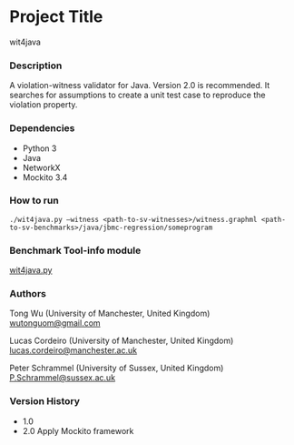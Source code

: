 # Project Title 

wit4java

### Description

A violation-witness validator for Java. Version 2.0 is recommended. It searches for assumptions to create a unit test case to reproduce the violation property.

### Dependencies

- Python 3
- Java
- NetworkX
- Mockito 3.4

### How to run
```
./wit4java.py –witness <path-to-sv-witnesses>/witness.graphml <path-to-sv-benchmarks>/java/jbmc-regression/someprogram
```

### Benchmark Tool-info module

[wit4java.py](https://github.com/sosy-lab/benchexec/blob/main/benchexec/tools/wit4java.py)

### Authors
Tong Wu (University of Manchester, United Kingdom) wutonguom@gmail.com

Lucas Cordeiro (University of Manchester, United Kingdom) lucas.cordeiro@manchester.ac.uk

Peter Schrammel (University of Sussex, United Kingdom) P.Schrammel@sussex.ac.uk

### Version History
- 1.0
- 2.0
Apply Mockito framework
